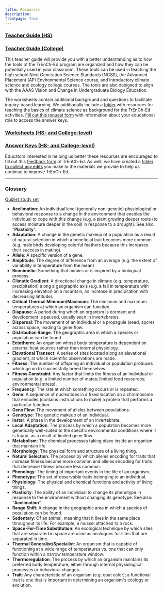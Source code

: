 ```yaml
---
title: Resources
description:
frontpage: True
---
```

### [Teacher Guide (HS)](https://drive.google.com/file/d/1P-OzJkg_wltSPH69YIPgveceSWw4bAkQ/view?usp=sharing)

### [Teacher Guide (College)](https://drive.google.com/file/d/1aArVGZvIAD_Ml2IyqbGB05VevDLL5UUw/view?usp=sharing)

This teacher guide will provide you with a better understanding as to how the tools of the TrEnCh-Ed program are organized and how they can be potentially used in your classroom. These tools can be used in teaching the high school Next Generation Science Standards (NGSS), the Advanced Placement (AP) Environmental Science course, and introductory climate science and ecology college courses. The tools are also designed to align with the AAAS Vision and Change in Undergraduate Biology Education.

The worksheets contain additional background and questions to facilitate inquiry-based learning. We additionally include a [folder](https://drive.google.com/drive/u/2/folders/1Bb6Sx3z5e_M8hapC1BK3G8bhy7pIjxVM) with resources for teaching the basics of climate science as background for the TrEnCh-Ed activities. [Fill out this request form](https://forms.gle/RiZNitsLTAccgghT6) with information about your educational role to access the answer keys.

### [Worksheets (HS- and College-level)](https://drive.google.com/drive/folders/1-y3DQW5DGSsuJGUquDbcdnn15mr3jMZL?usp=sharing")

### [Answer Keys (HS- and College-level)](https://jstrieb.github.io/link-lock/#eyJ2IjoiMC4wLjEiLCJlIjoicjNXSWRRQTcwSlJnWUFIL2VBQXV6Vk5TTWpJTVN6MXFiV0E0c1l6VTVEOGQvdmFNZWFpY1YvbGYxc2JMSEp3WkkxQ2hZQ3VHajRicTJuaVY3ejVnU255eHhXRS95RUorbnhjRGxsUjlrbnRSQXhrUU5iNnAzOGtQdzFDcW1taldNWVNyVlE9PSIsImkiOiJyemVxNUd2SlRJN3RZSTZ6In0=)

Educators interested in helping us better these resources are encouraged to fill out this [feedback form](https://forms.gle/FsUoBG7fHtDTUdoa6) of TrEnCh-Ed. As well, we have created a [folder to collect any edits](https://drive.google.com/drive/folders/1tslkxfLG4VgAW41Zf3lxdxkE6RpeHzgX?usp=sharing) you make to the materials we provide to help us continue to improve TrEnCh-Ed. 

-----

### Glossary

[Quizlet study set](https://quizlet.com/_8lewtg?x=1jqt&i=2zu0qr)

* **Acclimation**: An individual level (generally non-genetic) physiological or behavioral response to a change in the environment that enables the individual to cope with this change (e.g. a plant growing deeper roots (to access moisture deeper in the soil) in response to a drought). See also: "**Plasticity**".
* **Adaptation**: A change in the genetic makeup of a population as a result of natural selection in which a beneficial trait becomes more common (e.g. male birds developing colorful feathers because this increases their success in mating).
* **Allele**: A specific version of a gene.
* **Amplitude**: The degree of difference from an average (e.g. the extent of variability in temperature from the mean)
* **Biomimetic**: Something that mimics or is inspired by a biological process.
* **Climatic Gradient**: A directional change in climate (e.g. temperature, precipitation) along a geographic axis (e.g. a fall in temperature with increasing elevation on a mountain, an increase in precipitation with decreasing latitude).
* **Critical Thermal Minimum/Maximum**: The minimum and maximum temperatures at which an organism can function.
* **Diapause**: A period during which an organism is dormant and development is paused, usually seen in invertebrates.
* **Dispersal**: The movement of an individual or a propagule (seed, spore) across space, leading to gene flow.
* **Distribution Range**: The geographic area in which a species or population can be found.
* **Ectotherm**: An organism whose body temperature is dependent on external heat sources rather than internal physiology.
* **Elevational Transect**: A series of sites located along an elevational gradient, at which scientific observations are made.
* **Fitness**: The number of offspring an individual or population produces which go on to successfully breed themselves.
* **Fitness Constraint**: Any factor that limits the fitness of an individual or population (e.g. a limited number of mates; limited food resources; environmental stress).
* **Frequency**: The rate at which something occurs or is repeated.
* **Gene**: A sequence of nucleotides in a fixed location on a chromosome that encodes (contains instructions to make) a protein that performs a particular function.
* **Gene Flow**: The movement of alleles between populations.
* **Genotype**: The genetic makeup of an individual.
* **Instar**: A phase in the development of an invertebrate.
* **Local Adaptation**: The process by which a population becomes more genetically well-suited to the specific environmental conditions where it is found, as a result of limited gene flow.
* **Metabolism**: The chemical processes taking place inside an organism that maintain life.
* **Morphology**: The physical form and structure of a living thing.
* **Natural Selection**: The process by which alleles encoding for traits that increase fitness become more common and alleles encoding for traits that decrease fitness become less common.
* **Phenology**: The timing of important events in the life of an organism.
* **Phenotype**: The set of observable traits belonging to an individual.
* **Physiology**: The physical and chemical functions and activity of living things.
* **Plasticity**: The ability of an individual to change its phenotype in response to the environment without changing its genotype. See also: "**Acclimation**".
* **Range Shift**: A change in the geographic area in which a species of population can be found.
* **Sedentary**: Of an animal, meaning that it lives in the same place throughout its life. For example, a mussel attached to a rock.
* **Space-For-Time Substitution**: An ecological technique by which sites that are separated in space are used as analogues for sites that are separated in time.
* **Thermal Generalist/Specialist**: An organism that is capable of functioning at a wide range of temperatures vs. one that can only function within a narrow temperature window.
* **Thermoregulation**: The process by which an organism maintains its preferred body temperature, either through internal physiological processes or behavioral changes.
* **Trait**: Any characteristic of an organism (e.g. coat color); a functional trait is one that is important in determining an organism's ecology or evolution.
